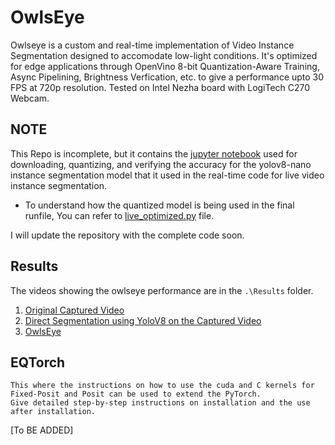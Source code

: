 # OwlsEye
 Owlseye is a custom and real-time implementation of Video Instance Segmentation designed to accomodate low-light conditions. It's optimized for edge applications through OpenVino 8-bit Quantization-Aware Training, Async Pipelining, Brightness Verfication, etc. to give a performance upto 30 FPS at 720p resolution. Tested on Intel Nezha board with LogiTech C270 Webcam.

## NOTE
This Repo is incomplete, but it contains the [jupyter notebook](yolov8-instance-segmentation.ipynb) used for downloading, quantizing, and verifying the accuracy for the yolov8-nano instance segmentation model that it used in the real-time code for live video instance segmentation.

- To understand how the quantized model is being used in the final runfile, You can refer to [live_optimized.py](live_optimized.py) file.

I will update the repository with the complete code soon.

## Results

The videos showing the owlseye performance are in the `.\Results` folder.
1. [Original Captured Video](Results/lowlight_noenhance.avi)
2. [Direct Segmentation using YoloV8 on the Captured Video](Results/lowlight_original.avi)
3. [OwlsEye](Results/lowlight_zerodce_filter.avi)

## EQTorch

```
This where the instructions on how to use the cuda and C kernels for Fixed-Posit and Posit can be used to extend the PyTorch.
Give detailed step-by-step instructions on installation and the use after installation.
```

[To BE ADDED]

